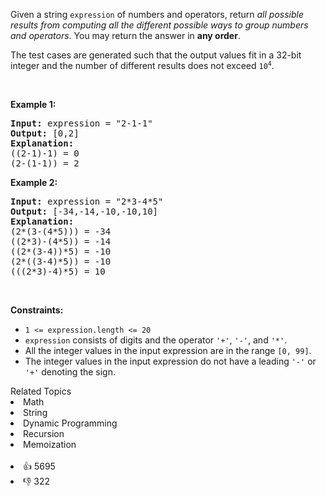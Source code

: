 <p>Given a string <code>expression</code> of numbers and operators, return <em>all possible results from computing all the different possible ways to group numbers and operators</em>. You may return the answer in <strong>any order</strong>.</p>

<p>The test cases are generated such that the output values fit in a 32-bit integer and the number of different results does not exceed <code>10<sup>4</sup></code>.</p>

<p>&nbsp;</p> 
<p><strong class="example">Example 1:</strong></p>

<pre>
<strong>Input:</strong> expression = "2-1-1"
<strong>Output:</strong> [0,2]
<strong>Explanation:</strong>
((2-1)-1) = 0 
(2-(1-1)) = 2
</pre>

<p><strong class="example">Example 2:</strong></p>

<pre>
<strong>Input:</strong> expression = "2*3-4*5"
<strong>Output:</strong> [-34,-14,-10,-10,10]
<strong>Explanation:</strong>
(2*(3-(4*5))) = -34 
((2*3)-(4*5)) = -14 
((2*(3-4))*5) = -10 
(2*((3-4)*5)) = -10 
(((2*3)-4)*5) = 10
</pre>

<p>&nbsp;</p> 
<p><strong>Constraints:</strong></p>

<ul> 
 <li><code>1 &lt;= expression.length &lt;= 20</code></li> 
 <li><code>expression</code> consists of digits and the operator <code>'+'</code>, <code>'-'</code>, and <code>'*'</code>.</li> 
 <li>All the integer values in the input expression are in the range <code>[0, 99]</code>.</li> 
 <li>The integer values in the input expression do not have a leading <code>'-'</code> or <code>'+'</code> denoting the sign.</li> 
</ul>

<div><div>Related Topics</div><div><li>Math</li><li>String</li><li>Dynamic Programming</li><li>Recursion</li><li>Memoization</li></div></div><br><div><li>👍 5695</li><li>👎 322</li></div>